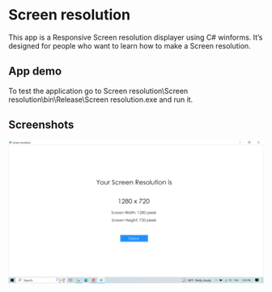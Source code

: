 # Screen resolution

This app is a Responsive Screen resolution displayer using C# winforms. It’s designed for people who want to learn how to make a Screen resolution.


## App demo

To test the application go to Screen resolution\Screen resolution\bin\Release\Screen resolution.exe  and run it.


## Screenshots

![App Screenshot](https://github.com/AflaxCade/Screen-resolution/blob/master/Screen%20resolution.PNG?raw=true)
